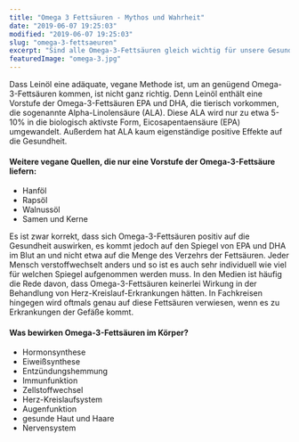 ```yaml
---
title: "Omega 3 Fettsäuren - Mythos und Wahrheit"
date: "2019-06-07 19:25:03"
modified: "2019-06-07 19:25:03"
slug: "omega-3-fettsaeuren"
excerpt: "Sind alle Omega-3-Fettsäuren gleich wichtig für unsere Gesundheit? Ist Leinöl eine ausreichend gute, vegane Quelle dafür? Es gibt teilweise widersprüchliche und verwirrende Aussagen über Omega-3-Fettsäuren, wir haben den Faktencheck gemacht. "
featuredImage: "omega-3.jpg"
---
```


Dass Leinöl eine adäquate, vegane Methode ist, um an genügend Omega-3-Fettsäuren kommen, ist nicht ganz richtig. Denn Leinöl enthält eine Vorstufe der Omega-3-Fettsäuren EPA und DHA, die tierisch vorkommen, die sogenannte Alpha-Linolensäure (ALA). Diese ALA wird nur zu etwa 5-10% in die biologisch aktivste Form, Eicosapentaensäure (EPA) umgewandelt. Außerdem hat ALA kaum eigenständige positive Effekte auf die Gesundheit.

#### Weitere vegane Quellen, die nur eine Vorstufe der Omega-3-Fettsäure liefern:

*   Hanföl
*   Rapsöl
*   Walnussöl
*   Samen und Kerne

Es ist zwar korrekt, dass sich Omega-3-Fettsäuren positiv auf die Gesundheit auswirken, es kommt jedoch auf den Spiegel von EPA und DHA im Blut an und nicht etwa auf die Menge des Verzehrs der Fettsäuren. Jeder Mensch verstoffwechselt anders und so ist es auch sehr individuell wie viel für welchen Spiegel aufgenommen werden muss. In den Medien ist häufig die Rede davon, dass Omega-3-Fettsäuren keinerlei Wirkung in der Behandlung von Herz-Kreislauf-Erkrankungen hätten. In Fachkreisen hingegen wird oftmals genau auf diese Fettsäuren verwiesen, wenn es zu Erkrankungen der Gefäße kommt.

#### Was bewirken Omega-3-Fettsäuren im Körper?

*   Hormonsynthese
*   Eiweißsynthese
*   Entzündungshemmung
*   Immunfunktion
*   Zellstoffwechsel
*   Herz-Kreislaufsystem
*   Augenfunktion
*   gesunde Haut und Haare
*   Nervensystem